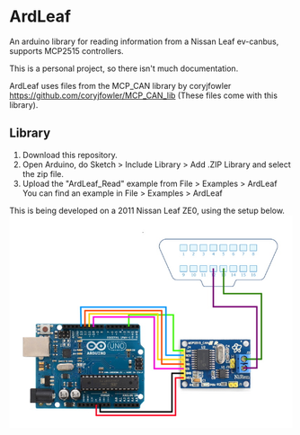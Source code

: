 # ArdLeaf
An arduino library for reading information from a Nissan Leaf ev-canbus, supports MCP2515 controllers.

This is a personal project, so there isn't much documentation.

ArdLeaf uses files from the MCP_CAN library by coryjfowler https://github.com/coryjfowler/MCP_CAN_lib 
(These files come with this library).

## Library
1. Download this repository.
2. Open Arduino, do Sketch > Include Library > Add .ZIP Library and select the zip file.
3. Upload the "ArdLeaf_Read" example from File > Examples > ArdLeaf
You can find an example in File > Examples > ArdLeaf

This is being developed on a 2011 Nissan Leaf ZE0, using the setup below.
![Wiring](images/wiring.jpg)
